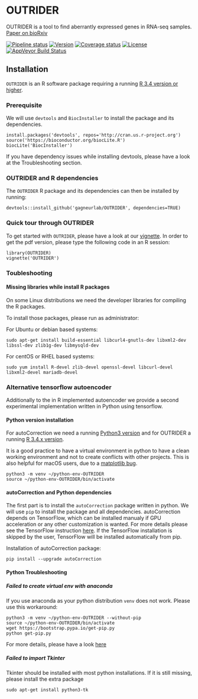 # OUTRIDER #
OUTRIDER is a tool to find aberrantly expressed genes in RNA-seq samples.
[Paper on bioRxiv](https://www.biorxiv.org/content/early/2018/06/14/322149)

[![Pipeline status](https://travis-ci.org/gagneurlab/OUTRIDER.svg?branch=master)](https://travis-ci.org/gagneurlab/OUTRIDER)
[![Version](https://img.shields.io/badge/Version-0.99.20-orange.svg)](https://github.com/gagneurlab/OUTRIDER/blob/master)
[![Coverage status](https://codecov.io/gh/gagneurlab/OUTRIDER/branch/master/graph/badge.svg)](https://codecov.io/github/gagneurlab/OUTRIDER?branch=master)
[![License](https://img.shields.io/github/license/mashape/apistatus.svg?maxAge=2592000)](https://github.com/gagneurlab/OUTRIDER/blob/master/LICENSE)
[![AppVeyor Build Status](https://ci.appveyor.com/api/projects/status/github/c-mertes/OUTRIDER?branch=master&svg=true)](https://ci.appveyor.com/project/c-mertes/OUTRIDER)

## Installation

`OUTRIDER` is an R software package requiring a running [R 3.4 version or higher](https://cran.r-project.org/).

### Prerequisite

We will use `devtools` and `BiocInstaller` to install the package and its dependencies.

```
install.packages('devtools', repos='http://cran.us.r-project.org')
source('https://bioconductor.org/biocLite.R')
biocLite('BiocInstaller')
```

If you have dependency issues while installing devtools, please have a look at the Troubleshooting section.


### OUTRIDER and R dependencies

The `OUTRIDER` R package and its dependencies can then be installed by running:

```
devtools::install_github('gagneurlab/OUTRIDER', dependencies=TRUE)
``` 

### Quick tour through OUTRIDER

To get started with `OUTRIDER`, please have a look at our [vignette](https://i12g-gagneurweb.in.tum.de/public/paper/OUTRIDER/OUTRIDER-vignette.pdf).
In order to get the pdf version, please type the following code in an R session:

```
library(OUTRIDER)
vignette('OUTRIDER')
```

### Toubleshooting

#### Missing libraries while install R packages

On some Linux distributions we need the developer libraries for compiling the R packages.

To install those packages, please run as administrator: 

For Ubuntu or debian based systems:
```
sudo apt-get install build-essential libcurl4-gnutls-dev libxml2-dev libssl-dev zlib1g-dev libmysqld-dev
```

For centOS or RHEL based systems:
```
sudo yum install R-devel zlib-devel openssl-devel libcurl-devel libxml2-devel mariadb-devel
```


### Alternative tensorflow autoencoder

Additionally to the in R implemented autoencoder we provide a second 
experimental implementation written in Python using tensorflow.


#### Python version installation

For autoCorrection we need a running [Python3 version](https://www.python.org/downloads/)
and for OUTRIDER a running [R 3.4.x version](https://cran.r-project.org/).

It is a good practice to have a virtual environment in python to have a clean 
working environment and not to create conflicts with other projects. This is also
helpful for macOS users, due to a [matplotlib bug](https://matplotlib.org/faq/osx_framework.html#osxframework-faq).

```
python3 -m venv ~/python-env-OUTRIDER
source ~/python-env-OUTRIDER/bin/activate
```

#### autoCorrection and Python dependencies

The first part is to install the `autoCorrection` package written in python. We will use `pip` to
install the package and all dependencies. autoCorrection depends on TensorFlow, which can be installed
manualy if GPU acceleration or any other customization is wanted. For more details please see the 
TensorFlow instruction [here](https://www.tensorflow.org/install/). If the TensorFlow installation
is skipped by the user, TensorFlow will be installed automatically from pip.

Installation of autoCorrection package:

```
pip install --upgrade autoCorrection
```

#### Python Troubleshooting

##### Failed to create virtual env with anaconda

If you use anaconda as your python distribution `venv` does not work. Please use this workaround:

```
python3 -m venv ~/python-env-OUTRIDER --without-pip
source ~/python-env-OUTRIDER/bin/activate
wget https://bootstrap.pypa.io/get-pip.py
python get-pip.py
```

For more details, please have a look [here](https://stackoverflow.com/questions/38524856/anaconda-3-for-linux-has-no-ensurepip?utm_medium=organic&utm_source=google_rich_qa&utm_campaign=google_rich_qa)

##### Failed to import Tkinter

Tkinter should be installed with most python installations. If it is still missing, please install the extra package

```
sudo apt-get install python3-tk
```

